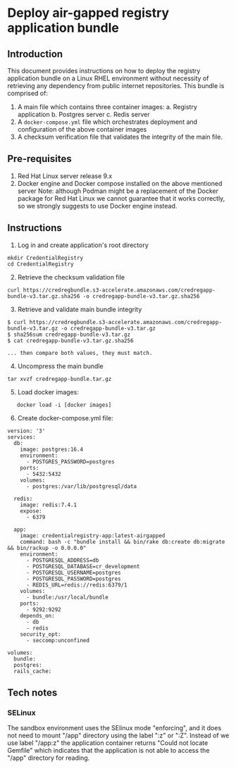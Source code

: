 # Deploy air-gapped registry application bundle
## Introduction
This document provides instructions on how to deploy the registry application bundle on a Linux RHEL environment without necessity of retrieving any dependency from public internet repositories.  This bundle is comprised of:
1. A main file which contains three container images:
  a. Registry application
  b. Postgres server
  c. Redis server
2. A `docker-compose.yml` file which orchestrates deployment and configuration of the above container images
3. A checksum verification file that validates the integrity of the main file.

## Pre-requisites
1. Red Hat Linux server release 9.x
2. Docker engine and Docker compose installed on the above mentioned server
   Note: although Podman might be a replacement of the Docker package for Red Hat Linux we cannot guarantee that it works correctly, so we strongly suggests to use Docker engine instead.
   

## Instructions
1. Log in and create application's root directory
```
mkdir CredentialRegistry
cd CredentialRegistry
``` 
2. Retrieve the checksum validation file
```
curl https://credregbundle.s3-accelerate.amazonaws.com/credregapp-bundle-v3.tar.gz.sha256 -o credregapp-bundle-v3.tar.gz.sha256
```
3. Retrieve and validate main bundle integrity
```
$ curl https://credregbundle.s3-accelerate.amazonaws.com/credregapp-bundle-v3.tar.gz -o credregapp-bundle-v3.tar.gz
$ sha256sum credregapp-bundle-v3.tar.gz
$ cat credregapp-bundle-v3.tar.gz.sha256

... then compare both values, they must match.

```
4. Uncompress the main bundle
```
tar xvzf credregapp-bundle.tar.gz
```
5. Load docker images:
```
   docker load -i [docker images]
```
6. Create docker-compose.yml file:
```
version: '3'
services:
  db:
    image: postgres:16.4
    environment:
      - POSTGRES_PASSWORD=postgres
    ports:
      - 5432:5432
    volumes:
      - postgres:/var/lib/postgresql/data

  redis:
    image: redis:7.4.1
    expose:
      - 6379

  app:
    image: credentialregistry-app:latest-airgapped
    command: bash -c "bundle install && bin/rake db:create db:migrate && bin/rackup -o 0.0.0.0"
    environment:
      - POSTGRESQL_ADDRESS=db
      - POSTGRESQL_DATABASE=cr_development
      - POSTGRESQL_USERNAME=postgres
      - POSTGRESQL_PASSWORD=postgres
      - REDIS_URL=redis://redis:6379/1
    volumes:
      - bundle:/usr/local/bundle
    ports:
      - 9292:9292
    depends_on:
      - db
      - redis
    security_opt:
      - seccomp:unconfined

volumes:
  bundle:
  postgres:
  rails_cache:
```

## Tech notes
### SELinux
The sandbox environment uses the SElinux mode "enforcing", and it does not need to mount "/app" directory using the label ":z" or ":Z".  Instead of we use label "/app:z" the application container returns "Could not locate Gemfile" which indicates that the application is not able to access the "/app" directory for reading.
